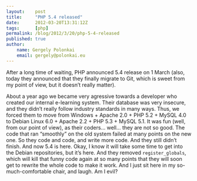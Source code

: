 ```yaml
---
layout:    post
title:     "PHP 5.4 released"
date:      2012-03-20T13:31:12Z
tags:      [php]
permalink: /blog/2012/3/20/php-5-4-released
published: true
author:
    name: Gergely Polonkai
    email: gergely@polonkai.eu
---
```


After a long time of waiting, PHP announced 5.4 release on 1 March (also,
today they announced that they finally migrate to Git, which is sweet from my
point of view, but it doesn’t really matter).

About a year ago we became very agressive towards a developer who created our
internal e-learning system. Their database was very insecure, and they didn’t
really follow industry standards in many ways. Thus, we forced them to move
from Windows + Apache 2.0 + PHP 5.2 + MySQL 4.0 to Debian Linux 6.0 + Apache
2.2 + PHP 5.3 + MySQL 5.1. It was fun (well, from our point of view), as their
coders… well… they are not so good. The code that ran “smoothly” on the
old system failed at many points on the new one. So they code and code, and
write more code. And they still didn’t finish. And now 5.4 is here. Okay, I
know it will take some time to get into the Debian repositories, but it’s
here. And they removed `register_globals`, which will kill that funny code again
at so many points that they will soon get to rewrite the whole code to make it
work. And I just sit here in my so-much-comfortable chair, and laugh. Am I
evil?
